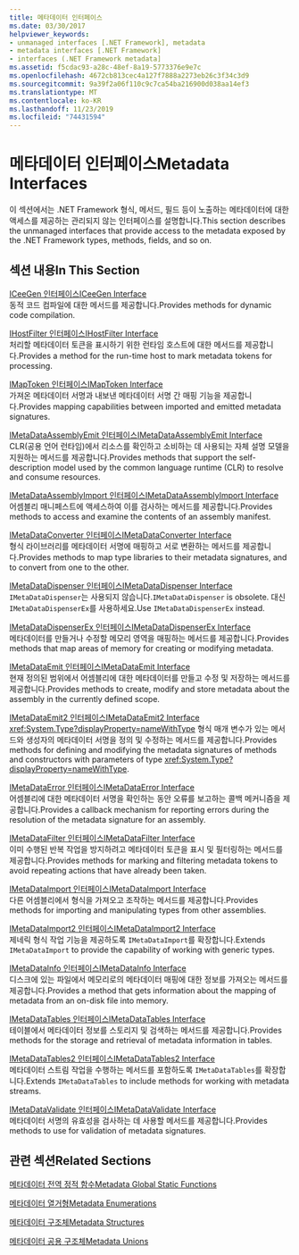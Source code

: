 ```yaml
---
title: 메타데이터 인터페이스
ms.date: 03/30/2017
helpviewer_keywords:
- unmanaged interfaces [.NET Framework], metadata
- metadata interfaces [.NET Framework]
- interfaces (.NET Framework metadata]
ms.assetid: f5cdac93-a28c-48ef-8a19-5773376e9e7c
ms.openlocfilehash: 4672cb813cec4a127f7888a2273eb26c3f34c3d9
ms.sourcegitcommit: 9a39f2a06f110c9c7ca54ba216900d038aa14ef3
ms.translationtype: MT
ms.contentlocale: ko-KR
ms.lasthandoff: 11/23/2019
ms.locfileid: "74431594"
---
```

# <a name="metadata-interfaces"></a><span data-ttu-id="efde5-102">메타데이터 인터페이스</span><span class="sxs-lookup"><span data-stu-id="efde5-102">Metadata Interfaces</span></span>
<span data-ttu-id="efde5-103">이 섹션에서는 .NET Framework 형식, 메서드, 필드 등이 노출하는 메타데이터에 대한 액세스를 제공하는 관리되지 않는 인터페이스를 설명합니다.</span><span class="sxs-lookup"><span data-stu-id="efde5-103">This section describes the unmanaged interfaces that provide access to the metadata exposed by the .NET Framework types, methods, fields, and so on.</span></span>  
  
## <a name="in-this-section"></a><span data-ttu-id="efde5-104">섹션 내용</span><span class="sxs-lookup"><span data-stu-id="efde5-104">In This Section</span></span>  
 [<span data-ttu-id="efde5-105">ICeeGen 인터페이스</span><span class="sxs-lookup"><span data-stu-id="efde5-105">ICeeGen Interface</span></span>](../../../../docs/framework/unmanaged-api/metadata/iceegen-interface.md)  
 <span data-ttu-id="efde5-106">동적 코드 컴파일에 대한 메서드를 제공합니다.</span><span class="sxs-lookup"><span data-stu-id="efde5-106">Provides methods for dynamic code compilation.</span></span>  
  
 [<span data-ttu-id="efde5-107">IHostFilter 인터페이스</span><span class="sxs-lookup"><span data-stu-id="efde5-107">IHostFilter Interface</span></span>](../../../../docs/framework/unmanaged-api/metadata/ihostfilter-interface.md)  
 <span data-ttu-id="efde5-108">처리할 메타데이터 토큰을 표시하기 위한 런타임 호스트에 대한 메서드를 제공합니다.</span><span class="sxs-lookup"><span data-stu-id="efde5-108">Provides a method for the run-time host to mark metadata tokens for processing.</span></span>  
  
 [<span data-ttu-id="efde5-109">IMapToken 인터페이스</span><span class="sxs-lookup"><span data-stu-id="efde5-109">IMapToken Interface</span></span>](../../../../docs/framework/unmanaged-api/metadata/imaptoken-interface.md)  
 <span data-ttu-id="efde5-110">가져온 메타데이터 서명과 내보낸 메타데이터 서명 간 매핑 기능을 제공합니다.</span><span class="sxs-lookup"><span data-stu-id="efde5-110">Provides mapping capabilities between imported and emitted metadata signatures.</span></span>  
  
 [<span data-ttu-id="efde5-111">IMetaDataAssemblyEmit 인터페이스</span><span class="sxs-lookup"><span data-stu-id="efde5-111">IMetaDataAssemblyEmit Interface</span></span>](../../../../docs/framework/unmanaged-api/metadata/imetadataassemblyemit-interface.md)  
 <span data-ttu-id="efde5-112">CLR(공용 언어 런타임)에서 리소스를 확인하고 소비하는 데 사용되는 자체 설명 모델을 지원하는 메서드를 제공합니다.</span><span class="sxs-lookup"><span data-stu-id="efde5-112">Provides methods that support the self-description model used by the common language runtime (CLR) to resolve and consume resources.</span></span>  
  
 [<span data-ttu-id="efde5-113">IMetaDataAssemblyImport 인터페이스</span><span class="sxs-lookup"><span data-stu-id="efde5-113">IMetaDataAssemblyImport Interface</span></span>](../../../../docs/framework/unmanaged-api/metadata/imetadataassemblyimport-interface.md)  
 <span data-ttu-id="efde5-114">어셈블리 매니페스트에 액세스하여 이를 검사하는 메서드를 제공합니다.</span><span class="sxs-lookup"><span data-stu-id="efde5-114">Provides methods to access and examine the contents of an assembly manifest.</span></span>  
  
 [<span data-ttu-id="efde5-115">IMetaDataConverter 인터페이스</span><span class="sxs-lookup"><span data-stu-id="efde5-115">IMetaDataConverter Interface</span></span>](../../../../docs/framework/unmanaged-api/metadata/imetadataconverter-interface.md)  
 <span data-ttu-id="efde5-116">형식 라이브러리를 메타데이터 서명에 매핑하고 서로 변환하는 메서드를 제공합니다.</span><span class="sxs-lookup"><span data-stu-id="efde5-116">Provides methods to map type libraries to their metadata signatures, and to convert from one to the other.</span></span>  
  
 [<span data-ttu-id="efde5-117">IMetaDataDispenser 인터페이스</span><span class="sxs-lookup"><span data-stu-id="efde5-117">IMetaDataDispenser Interface</span></span>](../../../../docs/framework/unmanaged-api/metadata/imetadatadispenser-interface.md)  
 <span data-ttu-id="efde5-118">`IMetaDataDispenser`는 사용되지 않습니다.</span><span class="sxs-lookup"><span data-stu-id="efde5-118">`IMetaDataDispenser` is obsolete.</span></span> <span data-ttu-id="efde5-119">대신 `IMetaDataDispenserEx`를 사용하세요.</span><span class="sxs-lookup"><span data-stu-id="efde5-119">Use `IMetaDataDispenserEx` instead.</span></span>  
  
 [<span data-ttu-id="efde5-120">IMetaDataDispenserEx 인터페이스</span><span class="sxs-lookup"><span data-stu-id="efde5-120">IMetaDataDispenserEx Interface</span></span>](../../../../docs/framework/unmanaged-api/metadata/imetadatadispenserex-interface.md)  
 <span data-ttu-id="efde5-121">메타데이터를 만들거나 수정할 메모리 영역을 매핑하는 메서드를 제공합니다.</span><span class="sxs-lookup"><span data-stu-id="efde5-121">Provides methods that map areas of memory for creating or modifying metadata.</span></span>  
  
 [<span data-ttu-id="efde5-122">IMetaDataEmit 인터페이스</span><span class="sxs-lookup"><span data-stu-id="efde5-122">IMetaDataEmit Interface</span></span>](../../../../docs/framework/unmanaged-api/metadata/imetadataemit-interface.md)  
 <span data-ttu-id="efde5-123">현재 정의된 범위에서 어셈블리에 대한 메타데이터를 만들고 수정 및 저장하는 메서드를 제공합니다.</span><span class="sxs-lookup"><span data-stu-id="efde5-123">Provides methods to create, modify and store metadata about the assembly in the currently defined scope.</span></span>  
  
 [<span data-ttu-id="efde5-124">IMetaDataEmit2 인터페이스</span><span class="sxs-lookup"><span data-stu-id="efde5-124">IMetaDataEmit2 Interface</span></span>](../../../../docs/framework/unmanaged-api/metadata/imetadataemit2-interface.md)  
 <span data-ttu-id="efde5-125"><xref:System.Type?displayProperty=nameWithType> 형식 매개 변수가 있는 메서드와 생성자의 메타데이터 서명을 정의 및 수정하는 메서드를 제공합니다.</span><span class="sxs-lookup"><span data-stu-id="efde5-125">Provides methods for defining and modifying the metadata signatures of methods and constructors with parameters of type <xref:System.Type?displayProperty=nameWithType>.</span></span>  
  
 [<span data-ttu-id="efde5-126">IMetaDataError 인터페이스</span><span class="sxs-lookup"><span data-stu-id="efde5-126">IMetaDataError Interface</span></span>](../../../../docs/framework/unmanaged-api/metadata/imetadataerror-interface.md)  
 <span data-ttu-id="efde5-127">어셈블리에 대한 메타데이터 서명을 확인하는 동안 오류를 보고하는 콜백 메커니즘을 제공합니다.</span><span class="sxs-lookup"><span data-stu-id="efde5-127">Provides a callback mechanism for reporting errors during the resolution of the metadata signature for an assembly.</span></span>  
  
 [<span data-ttu-id="efde5-128">IMetaDataFilter 인터페이스</span><span class="sxs-lookup"><span data-stu-id="efde5-128">IMetaDataFilter Interface</span></span>](../../../../docs/framework/unmanaged-api/metadata/imetadatafilter-interface.md)  
 <span data-ttu-id="efde5-129">이미 수행된 반복 작업을 방지하려고 메타데이터 토큰을 표시 및 필터링하는 메서드를 제공합니다.</span><span class="sxs-lookup"><span data-stu-id="efde5-129">Provides methods for marking and filtering metadata tokens to avoid repeating actions that have already been taken.</span></span>  
  
 [<span data-ttu-id="efde5-130">IMetaDataImport 인터페이스</span><span class="sxs-lookup"><span data-stu-id="efde5-130">IMetaDataImport Interface</span></span>](../../../../docs/framework/unmanaged-api/metadata/imetadataimport-interface.md)  
 <span data-ttu-id="efde5-131">다른 어셈블리에서 형식을 가져오고 조작하는 메서드를 제공합니다.</span><span class="sxs-lookup"><span data-stu-id="efde5-131">Provides methods for importing and manipulating types from other assemblies.</span></span>  
  
 [<span data-ttu-id="efde5-132">IMetaDataImport2 인터페이스</span><span class="sxs-lookup"><span data-stu-id="efde5-132">IMetaDataImport2 Interface</span></span>](../../../../docs/framework/unmanaged-api/metadata/imetadataimport2-interface.md)  
 <span data-ttu-id="efde5-133">제네릭 형식 작업 기능을 제공하도록 `IMetaDataImport`를 확장합니다.</span><span class="sxs-lookup"><span data-stu-id="efde5-133">Extends `IMetaDataImport` to provide the capability of working with generic types.</span></span>  
  
 [<span data-ttu-id="efde5-134">IMetaDataInfo 인터페이스</span><span class="sxs-lookup"><span data-stu-id="efde5-134">IMetaDataInfo Interface</span></span>](../../../../docs/framework/unmanaged-api/metadata/imetadatainfo-interface.md)  
 <span data-ttu-id="efde5-135">디스크에 있는 파일에서 메모리로의 메타데이터 매핑에 대한 정보를 가져오는 메서드를 제공합니다.</span><span class="sxs-lookup"><span data-stu-id="efde5-135">Provides a method that gets information about the mapping of metadata from an on-disk file into memory.</span></span>  
  
 [<span data-ttu-id="efde5-136">IMetaDataTables 인터페이스</span><span class="sxs-lookup"><span data-stu-id="efde5-136">IMetaDataTables Interface</span></span>](../../../../docs/framework/unmanaged-api/metadata/imetadatatables-interface.md)  
 <span data-ttu-id="efde5-137">테이블에서 메타데이터 정보를 스토리지 및 검색하는 메서드를 제공합니다.</span><span class="sxs-lookup"><span data-stu-id="efde5-137">Provides methods for the storage and retrieval of metadata information in tables.</span></span>  
  
 [<span data-ttu-id="efde5-138">IMetaDataTables2 인터페이스</span><span class="sxs-lookup"><span data-stu-id="efde5-138">IMetaDataTables2 Interface</span></span>](../../../../docs/framework/unmanaged-api/metadata/imetadatatables2-interface.md)  
 <span data-ttu-id="efde5-139">메타데이터 스트림 작업을 수행하는 메서드를 포함하도록 `IMetaDataTables`를 확장합니다.</span><span class="sxs-lookup"><span data-stu-id="efde5-139">Extends `IMetaDataTables` to include methods for working with metadata streams.</span></span>  
  
 [<span data-ttu-id="efde5-140">IMetaDataValidate 인터페이스</span><span class="sxs-lookup"><span data-stu-id="efde5-140">IMetaDataValidate Interface</span></span>](../../../../docs/framework/unmanaged-api/metadata/imetadatavalidate-interface.md)  
 <span data-ttu-id="efde5-141">메타데이터 서명의 유효성을 검사하는 데 사용할 메서드를 제공합니다.</span><span class="sxs-lookup"><span data-stu-id="efde5-141">Provides methods to use for validation of metadata signatures.</span></span>  
  
## <a name="related-sections"></a><span data-ttu-id="efde5-142">관련 섹션</span><span class="sxs-lookup"><span data-stu-id="efde5-142">Related Sections</span></span>  
 [<span data-ttu-id="efde5-143">메타데이터 전역 정적 함수</span><span class="sxs-lookup"><span data-stu-id="efde5-143">Metadata Global Static Functions</span></span>](../../../../docs/framework/unmanaged-api/metadata/metadata-global-static-functions.md)  
  
 [<span data-ttu-id="efde5-144">메타데이터 열거형</span><span class="sxs-lookup"><span data-stu-id="efde5-144">Metadata Enumerations</span></span>](../../../../docs/framework/unmanaged-api/metadata/metadata-enumerations.md)  
  
 [<span data-ttu-id="efde5-145">메타데이터 구조체</span><span class="sxs-lookup"><span data-stu-id="efde5-145">Metadata Structures</span></span>](../../../../docs/framework/unmanaged-api/metadata/metadata-structures.md)  
  
 [<span data-ttu-id="efde5-146">메타데이터 공용 구조체</span><span class="sxs-lookup"><span data-stu-id="efde5-146">Metadata Unions</span></span>](../../../../docs/framework/unmanaged-api/metadata/metadata-unions.md)
